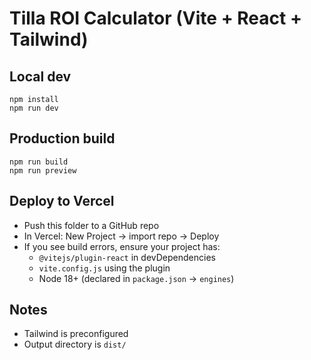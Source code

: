 # Tilla ROI Calculator (Vite + React + Tailwind)

## Local dev
```
npm install
npm run dev
```

## Production build
```
npm run build
npm run preview
```

## Deploy to Vercel
- Push this folder to a GitHub repo
- In Vercel: New Project → import repo → Deploy
- If you see build errors, ensure your project has:
  - `@vitejs/plugin-react` in devDependencies
  - `vite.config.js` using the plugin
  - Node 18+ (declared in `package.json` → `engines`)

## Notes
- Tailwind is preconfigured
- Output directory is `dist/`
